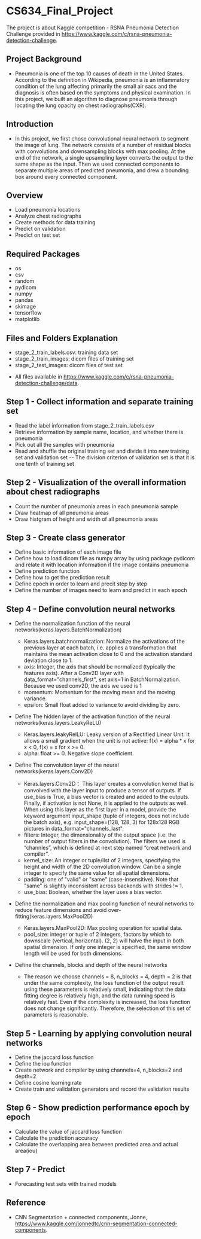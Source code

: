 # CS634_Final_Project
The project is about Kaggle competition - RSNA Pneumonia Detection Challenge provided in https://www.kaggle.com/c/rsna-pneumonia-detection-challenge. 

## Project Background
- Pneumonia is one of the top 10 causes of death in the United States. According to the definition in Wikipedia,  pneumonia is an inflammatory condition of the lung affecting primarily the small air sacs and the diagnosis is often based on the symptoms and physical examination. In this project, we built an algorithm to diagnose pneumonia through locating the lung opacity on chest radiographs(CXR). 

## Introduction
- In this project, we first chose convolutional neural network to segment the image of lung. The network consists of a number of residual blocks with convolutions and downsampling blocks with max pooling. At the end of the network, a single upsampling layer converts the output to the same shape as the input. Then we used connected components to separate multiple areas of predicted pneumonia, and drew a bounding box around every connected component.


## Overview
- Load pneumonia locations
- Analyze chest radiographs
- Create methods for data training
- Predict on validation
- Predict on test set

## Required Packages
- os
- csv
- random
- pydicom
- numpy
- pandas
- skimage
- tensorflow
- matplotlib

## Files and Folders Explanation
- stage_2_train_labels.csv: training data set
- stage_2_train_images: dicom files of training set
- stage_2_test_images: dicom files of test set
* All files available in https://www.kaggle.com/c/rsna-pneumonia-detection-challenge/data. 

## Step 1 - Collect information and separate training set
- Read the label information from stage_2_train_labels.csv
- Retrieve information by sample name, location, and whether there is pneumonia
- Pick out all the samples with pneumonia
- Read and shuffle the original training set and divide it into new training set and validation set
-- The division criterion of validation set is that it is one tenth of training set

## Step 2 - Visualization of the overall information about chest radiographs
- Count the number of pneumonia areas in each pneumonia sample
- Draw heatmap of all pneumonia areas
- Draw histgram of height and width of all pneumonia areas

## Step 3 - Create class generator
- Define basic information of each image file
- Define how to load dicom file as numpy array by using package pydicom and relate it with location information if the image contains pneumonia
- Define prediction function 
- Define how to get the prediction result
- Define epoch in order to learn and precit step by step
- Define the number of images need to learn and predict in each epoch

## Step 4 - Define convolution neural networks
- Define the normalization function of the neural networks(keras.layers.BatchNormalization)
  - Keras.layers.batchnormalization: Normalize the activations of the previous layer at each batch, i.e. applies a transformation that maintains the mean activation close to 0 and the activation standard deviation close to 1.
  - axis: Integer, the axis that should be normalized (typically the features axis). After a Conv2D layer with data_format="channels_first", set axis=1 in BatchNormalization. Because we used conv2D, the axis we used is 1
  - momentum: Momentum for the moving mean and the moving variance.
  - epsilon: Small float added to variance to avoid dividing by zero.

- Define The hidden layer of the activation function of the neural networks(keras.layers.LeakyReLU)
  - Keras.layers.leakyRelLU: Leaky version of a Rectified Linear Unit. It allows a small gradient when the unit is not active: f(x) = alpha * x for x < 0, f(x) = x for x >= 0.
  - alpha: float >= 0. Negative slope coefficient.

- Define The convolution layer of the neural networks(keras.layers.Conv2D)
  - Keras.layers.Conv2D： This layer creates a convolution kernel that is convolved with the layer input to produce a tensor of outputs. If use_bias is True, a bias vector is created and added to the outputs. Finally, if activation is not None, it is applied to the outputs as well. When using this layer as the first layer in a model, provide the keyword argument input_shape (tuple of integers, does not include the batch axis), e.g. input_shape=(128, 128, 3) for 128x128 RGB pictures in data_format="channels_last".
  - filters: Integer, the dimensionality of the output space (i.e. the number of output filters in the convolution).
The filters we used is “channles”, which is defined at next step named “creat network and compiler”.
  - kernel_size: An integer or tuple/list of 2 integers, specifying the height and width of the 2D convolution window. Can be a single integer to specify the same value for all spatial dimensions.
  - padding: one of "valid" or "same" (case-insensitive). Note that "same" is slightly inconsistent across backends with strides != 1. 
  - use_bias: Boolean, whether the layer uses a bias vector.

- Define the normalization and max pooling function of neural networks to reduce feature dimensions and avoid over-fitting(keras.layers.MaxPool2D)
  - Keras.layers.MaxPool2D: Max pooling operation for spatial data.
  - pool_size: integer or tuple of 2 integers, factors by which to downscale (vertical, horizontal). (2, 2) will halve the input in both spatial dimension. If only one integer is specified, the same window length will be used for both dimensions.

- Define the channels, blocks and depth of the neural networks
  - The reason we choose channels = 8, n_blocks = 4, depth = 2 is that under the same complexity, the loss function of the output result using these parameters is relatively small, indicating that the data fitting degree is relatively high, and the data running speed is relatively fast. Even if the complexity is increased, the loss function does not change significantly. Therefore, the selection of this set of parameters is reasonable.

## Step 5 - Learning by applying convolution neural networks
- Define the jaccard loss function
- Define the iou function
- Create network and compiler by using channels=4, n_blocks=2 and depth=2
- Define cosine learning rate
- Create train and validation generators and record the validation results

## Step 6 - Show prediction performance epoch by epoch
- Calculate the value of jaccard loss function
- Calculate the prediction accuracy
- Calculate the overlapping area between predicted area and actual area(iou)

## Step 7 - Predict
- Forecasting test sets with trained models


## Reference
- CNN Segmentation + connected components, Jonne, https://www.kaggle.com/jonnedtc/cnn-segmentation-connected-components. 
